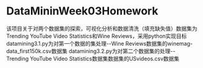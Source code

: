 # DataMininWeek03Homework
该项目关于对两个数据集的探索，可视化分析和数据清洗（填充缺失值）数据集为Trending YouTube Video Statistics和Wine Reviews，采用python实现目标
datamining3.1.py为对第一个数据的集处理--Wine Reviews数据集的winemag-data_first150k.csv数据集
datamining3.2.py为对第二个数据集的处理--Trending YouTube Video Statistics数据集数据集的USvideos.csv数据集
